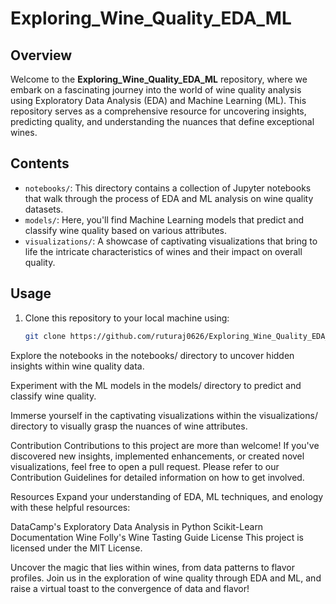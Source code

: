 # Exploring_Wine_Quality_EDA_ML

## Overview

Welcome to the **Exploring_Wine_Quality_EDA_ML** repository, where we embark on a fascinating journey into the world of wine quality analysis using Exploratory Data Analysis (EDA) and Machine Learning (ML). This repository serves as a comprehensive resource for uncovering insights, predicting quality, and understanding the nuances that define exceptional wines.

## Contents

- `notebooks/`: This directory contains a collection of Jupyter notebooks that walk through the process of EDA and ML analysis on wine quality datasets.
- `models/`: Here, you'll find Machine Learning models that predict and classify wine quality based on various attributes.
- `visualizations/`: A showcase of captivating visualizations that bring to life the intricate characteristics of wines and their impact on overall quality.

## Usage

1. Clone this repository to your local machine using:
   ```bash
   git clone https://github.com/ruturaj0626/Exploring_Wine_Quality_EDA_ML.git
Explore the notebooks in the notebooks/ directory to uncover hidden insights within wine quality data.

Experiment with the ML models in the models/ directory to predict and classify wine quality.

Immerse yourself in the captivating visualizations within the visualizations/ directory to visually grasp the nuances of wine attributes.

Contribution
Contributions to this project are more than welcome! If you've discovered new insights, implemented enhancements, or created novel visualizations, feel free to open a pull request. Please refer to our Contribution Guidelines for detailed information on how to get involved.

Resources
Expand your understanding of EDA, ML techniques, and enology with these helpful resources:

DataCamp's Exploratory Data Analysis in Python
Scikit-Learn Documentation
Wine Folly's Wine Tasting Guide
License
This project is licensed under the MIT License.

Uncover the magic that lies within wines, from data patterns to flavor profiles. Join us in the exploration of wine quality through EDA and ML, and raise a virtual toast to the convergence of data and flavor!
